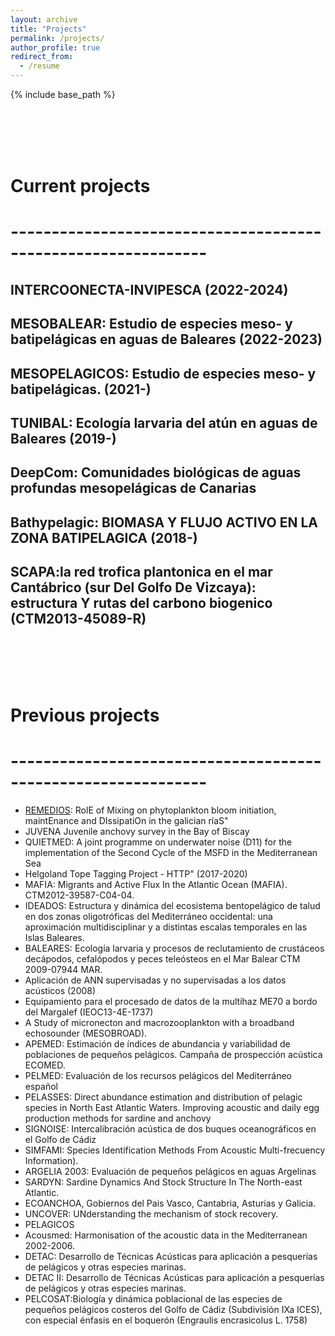 ```yaml
---
layout: archive
title: "Projects"
permalink: /projects/
author_profile: true
redirect_from:
  - /resume
---
```


{% include base_path %}



<br/>
<br/>
<br/>
<br/>






Current projects
======

# --------------------------------------------------------------

INTERCOONECTA-INVIPESCA (2022-2024)<br/>
------
MESOBALEAR: Estudio de especies meso- y batipelágicas en aguas de Baleares (2022-2023)<br/>
------
MESOPELAGICOS: Estudio de especies meso- y batipelágicas. (2021-)<br/>
------
TUNIBAL: Ecología larvaria del atún en aguas de Baleares (2019-) <br/>
------
DeepCom: Comunidades biológicas de aguas profundas mesopelágicas de Canarias <br/>
------
Bathypelagic: BIOMASA Y FLUJO ACTIVO EN LA ZONA BATIPELAGICA  (2018-)
------
SCAPA:la red trofica plantonica en el mar Cantábrico (sur Del Golfo De Vizcaya): estructura Y rutas del carbono biogenico (CTM2013-45089-R)
------
<br/>
<br/>
<br/>
<br/>

Previous projects
======

# --------------------------------------------------------------
 * [REMEDIOS](http://proyectoremedios.com/inicio/): RolE of Mixing on phytoplankton bloom initiation, maintEnance and DIssipatiOn in the galician ríaS"
 * JUVENA Juvenile anchovy survey in the Bay of Biscay
 * QUIETMED: A joint programme on underwater noise (D11) for the implementation of the Second Cycle of the MSFD in the Mediterranean Sea
 * Helgoland Tope Tagging Project - HTTP" (2017-2020) 
 * MAFIA: Migrants and Active Flux In the Atlantic Ocean (MAFIA). CTM2012-39587-C04-04. 
 * IDEADOS: Estructura y dinámica del ecosistema bentopelágico de talud en dos zonas oligotróficas del Mediterráneo occidental: una
aproximación multidisciplinar y a distintas escalas temporales en las Islas Baleares.  
 * BALEARES: Ecología larvaria y procesos de reclutamiento de
crustáceos decápodos, cefalópodos y peces teleósteos en el Mar
Balear CTM 2009-07944 MAR.  
 * Aplicación de ANN supervisadas y no supervisadas a los datos acústicos (2008)
 * Equipamiento para el procesado de datos de la multihaz ME70 a bordo del Margalef (IEOC13-4E-1737) 
 * A Study of micronecton and macrozooplankton with a broadband echosounder (MESOBROAD).
 * APEMED: Estimación de índices de abundancia y variabilidad de poblaciones de pequeños pelágicos. Campaña de prospección acústica ECOMED.
 * PELMED: Evaluación de los recursos pelágicos del Mediterráneo español
 * PELASSES: Direct abundance estimation and distribution of pelagic species in North East Atlantic Waters. Improving acoustic and daily egg production   methods for sardine and anchovy
 * SIGNOISE: Intercalibración acústica de dos buques oceanográficos en el Golfo de Cádiz
 * SIMFAMI: Species Identification Methods From Acoustic Multi-frecuency Information).
 * ARGELIA 2003: Evaluación de pequeños pelágicos en aguas Argelinas      
 * SARDYN: Sardine Dynamics And Stock Structure In The North-east Atlantic.  
 * ECOANCHOA, Gobiernos del Pais Vasco, Cantabria, Asturias y Galicia.  
 * UNCOVER: UNderstanding the mechanism of stock recovery.
 * PELAGICOS 
 * Acousmed: Harmonisation of the acoustic data in the Mediterranean 2002-2006.         
 * DETAC: Desarrollo de Técnicas Acústicas para aplicación a pesquerías de pelágicos y otras especies marinas.
 * DETAC II: Desarrollo de Técnicas Acústicas para aplicación a pesquerías de pelágicos y otras especies marinas.
 * PELCOSAT:Biología y dinámica poblacional de las especies de pequeños
pelágicos costeros del Golfo de Cádiz (Subdivisión IXa ICES), con especial énfasis en el boquerón (Engraulis encrasicolus L. 1758)



